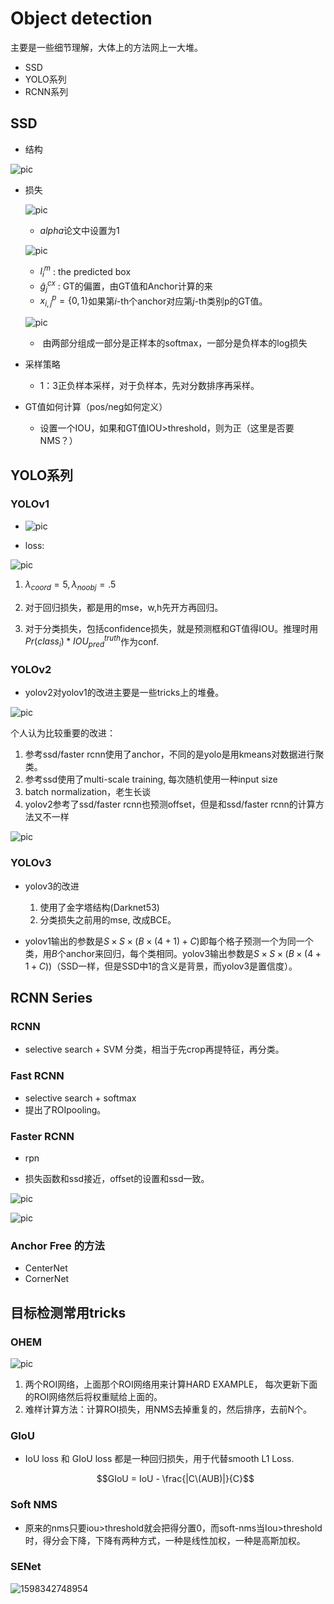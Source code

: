 # Object detection 

主要是一些细节理解，大体上的方法网上一大堆。

* SSD
* YOLO系列
* RCNN系列 

## SSD 

* 结构 

![pic](images/ssd.jpg)

* 损失

  ![pic](images/ssd_loss_1.jpg)

  * $alpha$论文中设置为1

  ![pic](images/ssd_loss_2.jpg)

  * $l_i^m$ : the predicted box 
  * $\hat g_j^{cx}$ : GT的偏置，由GT值和Anchor计算的来 
  * $x_{i,j}^p = \{0,1\}$如果第$i$-th个anchor对应第$j$-th类别p的GT值。 

  ![pic](images/ssd_loss_3.jpg)

  * ​	由两部分组成一部分是正样本的softmax，一部分是负样本的log损失

* 采样策略

  * 1：3正负样本采样，对于负样本，先对分数排序再采样。

* GT值如何计算（pos/neg如何定义）

  * 设置一个IOU，如果和GT值IOU>threshold，则为正（这里是否要NMS？）

## YOLO系列

### YOLOv1

* ![pic](images/yolov1.jpg)

* loss:

![pic](images/yolov1_loss.jpg)

1. $\lambda_{coord}=5, \lambda_{noobj} = .5$ 		
2. 对于回归损失，都是用的mse，w,h先开方再回归。

3. 对于分类损失，包括confidence损失，就是预测框和GT值得IOU。推理时用$Pr(class_i)*IOU_{pred}^{truth}$作为conf.

### YOLOv2

* yolov2对yolov1的改进主要是一些tricks上的堆叠。

![pic](images/yolov2.jpg)

个人认为比较重要的改进：

1. 参考ssd/faster rcnn使用了anchor，不同的是yolo是用kmeans对数据进行聚类。
2. 参考ssd使用了multi-scale training, 每次随机使用一种input size
3. batch normalization，老生长谈
4. yolov2参考了ssd/faster rcnn也预测offset，但是和ssd/faster rcnn的计算方法又不一样

![pic](images/yolov2_offset.jpg)

### YOLOv3

* yolov3的改进

  1. 使用了金字塔结构(Darknet53)
  2. 分类损失之前用的mse, 改成BCE。

* yolov1输出的参数是$S\times S\times (B\times (4+1)+C)$即每个格子预测一个为同一个类，用$B$个anchor来回归，每个类相同。yolov3输出参数是$S\times S\times (B\times (4+1+C))$（SSD一样，但是SSD中1的含义是背景，而yolov3是置信度）。

  

  

## RCNN Series 

### RCNN 

* selective search + SVM 分类，相当于先crop再提特征，再分类。

### Fast RCNN 

* selective search + softmax
* 提出了ROIpooling。 

### Faster RCNN 

* rpn 

* 损失函数和ssd接近，offset的设置和ssd一致。

![pic](images/rpn_loss.jpg)

![pic](images/parameter.jpg)



### Anchor Free 的方法 

* CenterNet
* CornerNet 



## 目标检测常用tricks

### OHEM

![pic](images/OHEM.jpg)

1. 两个ROI网络，上面那个ROI网络用来计算HARD EXAMPLE， 每次更新下面的ROI网络然后将权重赋给上面的。
2. 难样计算方法：计算ROI损失，用NMS去掉重复的，然后排序，去前N个。

### GIoU

* IoU loss 和 GIoU loss 都是一种回归损失，用于代替smooth L1 Loss. 

  $$GIoU = IoU - \frac{|C\(AUB)|}{C}$$

### Soft NMS

* 原来的nms只要iou>threshold就会把得分置0，而soft-nms当Iou>threshold时，得分会下降，下降有两种方式，一种是线性加权，一种是高斯加权。



### SENet 

![1598342748954](images/seblock.jpg)

